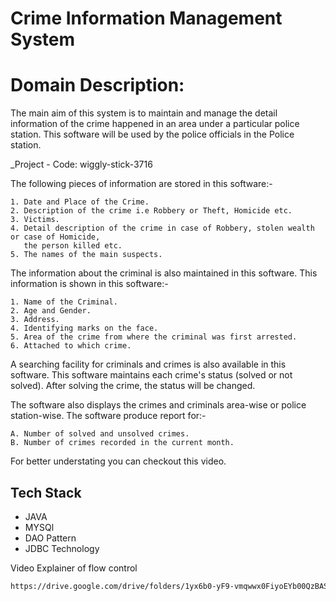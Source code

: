 # Crime Information Management System

 # Domain Description:
 The main aim of this system is to maintain and manage the detail information of the crime happened in  an  area under a particular police station. This software will be used by the police officials in the Police station. 

_Project - Code: wiggly-stick-3716

The following pieces of information are stored in this software:-

    1. Date and Place of the Crime.
    2. Description of the crime i.e Robbery or Theft, Homicide etc.
    3. Victims.
    4. Detail description of the crime in case of Robbery, stolen wealth or case of Homicide,
       the person killed etc.
    5. The names of the main suspects.
The information about the criminal is also maintained in this software.
This information is shown in this software:-

    1. Name of the Criminal.
    2. Age and Gender.
    3. Address.
    4. Identifying marks on the face.
    5. Area of the crime from where the criminal was first arrested.
    6. Attached to which crime.
A searching facility for criminals and crimes is also available in this software. This software maintains each crime's status (solved or not solved). After solving the crime, the status will be changed.

The software also displays the crimes and criminals area-wise or police station-wise.
The software produce report for:-

    A. Number of solved and unsolved crimes.
    B. Number of crimes recorded in the current month.
For better understating you can checkout this video.

## Tech Stack
- JAVA 
- MYSQl
- DAO Pattern
- JDBC Technology 

Video Explainer of flow control
```bash
https://drive.google.com/drive/folders/1yx6b0-yF9-vmqwwx0FiyoEYb00QzBAS9?usp=sharing
```
